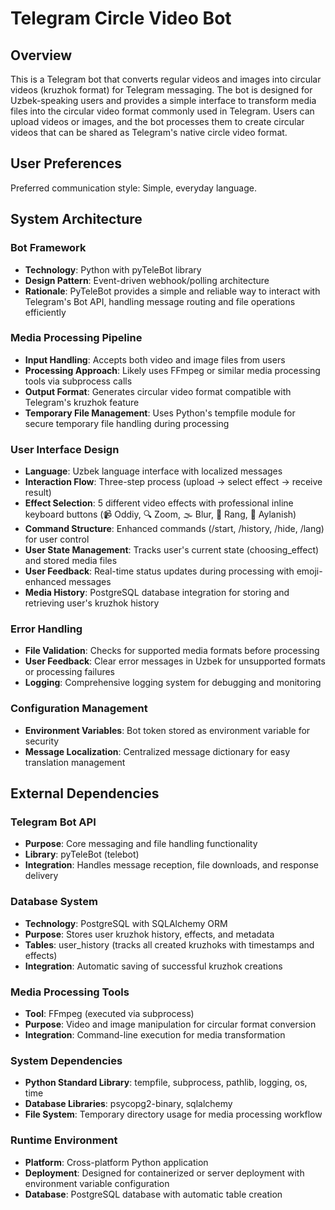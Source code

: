 # Telegram Circle Video Bot

## Overview

This is a Telegram bot that converts regular videos and images into circular videos (kruzhok format) for Telegram messaging. The bot is designed for Uzbek-speaking users and provides a simple interface to transform media files into the circular video format commonly used in Telegram. Users can upload videos or images, and the bot processes them to create circular videos that can be shared as Telegram's native circle video format.

## User Preferences

Preferred communication style: Simple, everyday language.

## System Architecture

### Bot Framework
- **Technology**: Python with pyTeleBot library
- **Design Pattern**: Event-driven webhook/polling architecture
- **Rationale**: PyTeleBot provides a simple and reliable way to interact with Telegram's Bot API, handling message routing and file operations efficiently

### Media Processing Pipeline
- **Input Handling**: Accepts both video and image files from users
- **Processing Approach**: Likely uses FFmpeg or similar media processing tools via subprocess calls
- **Output Format**: Generates circular video format compatible with Telegram's kruzhok feature
- **Temporary File Management**: Uses Python's tempfile module for secure temporary file handling during processing

### User Interface Design
- **Language**: Uzbek language interface with localized messages
- **Interaction Flow**: Three-step process (upload → select effect → receive result)
- **Effect Selection**: 5 different video effects with professional inline keyboard buttons (📹 Oddiy, 🔍 Zoom, 🌫️ Blur, 🌈 Rang, 🔄 Aylanish)
- **Command Structure**: Enhanced commands (/start, /history, /hide, /lang) for user control
- **User State Management**: Tracks user's current state (choosing_effect) and stored media files
- **User Feedback**: Real-time status updates during processing with emoji-enhanced messages
- **Media History**: PostgreSQL database integration for storing and retrieving user's kruzhok history

### Error Handling
- **File Validation**: Checks for supported media formats before processing
- **User Feedback**: Clear error messages in Uzbek for unsupported formats or processing failures
- **Logging**: Comprehensive logging system for debugging and monitoring

### Configuration Management
- **Environment Variables**: Bot token stored as environment variable for security
- **Message Localization**: Centralized message dictionary for easy translation management

## External Dependencies

### Telegram Bot API
- **Purpose**: Core messaging and file handling functionality
- **Library**: pyTeleBot (telebot)
- **Integration**: Handles message reception, file downloads, and response delivery

### Database System
- **Technology**: PostgreSQL with SQLAlchemy ORM
- **Purpose**: Stores user kruzhok history, effects, and metadata
- **Tables**: user_history (tracks all created kruzhoks with timestamps and effects)
- **Integration**: Automatic saving of successful kruzhok creations

### Media Processing Tools
- **Tool**: FFmpeg (executed via subprocess)
- **Purpose**: Video and image manipulation for circular format conversion
- **Integration**: Command-line execution for media transformation

### System Dependencies
- **Python Standard Library**: tempfile, subprocess, pathlib, logging, os, time
- **Database Libraries**: psycopg2-binary, sqlalchemy
- **File System**: Temporary directory usage for media processing workflow

### Runtime Environment
- **Platform**: Cross-platform Python application
- **Deployment**: Designed for containerized or server deployment with environment variable configuration
- **Database**: PostgreSQL database with automatic table creation